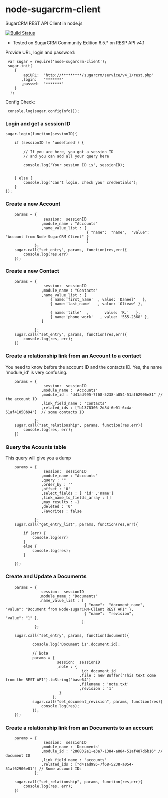 node-sugarcrm-client
====================

SugarCRM REST API Client in node.js 

[![Build Status](https://travis-ci.org/jcnade/node-sugarcrm-client.png)](https://travis-ci.org/jcnade/node-sugarcrm-client)


* Tested on SugarCRM Community Edition 6.5.* on RESP API v4.1


Provide URL, login and password:

     var sugar = require('node-sugarcrm-client');
     sugar.init(
        {
            apiURL:  "http://*********/sugarcrm/service/v4_1/rest.php"
           ,login:   "*******"
           ,passwd:  "*******"
        }
      );


Config Check:

     console.log(sugar.configInfo());


### Login and get a session ID


    sugar.login(function(sessionID){

        if (sessionID != 'undefined') {

            // If you are here, you got a session ID
            // and you can add all your query here

            console.log('Your session ID is', sessionID);


        } else {
            console.log("can't login, check your credentials");
        }
    });



### Create a new Account


        params = {
                     session:  sessionID
                    ,module_name : "Accounts"
                    ,name_value_list : [
                                        { "name":  "name",  "value": "Account from Node-SugarCRM-Client" }
                                        ]
                 };
        sugar.call("set_entry", params, function(res,err){
            console.log(res,err)
        });


### Create a new Contact

		params = {
					 session:  sessionID
					,module_name : "Contacts"
					,name_value_list : [
						{ name:'first_name'  , value: 'Daneel'   },
						{ name:'last_name'   , value: 'Olivaw' },

						{ name:'title'  , 		value: 'R.'   },
						{ name:'phone_work'   , value: '555-2368' },
					]

				 };
		sugar.call("set_entry", params, function(res,err){
			console.log(res, err);
		})



###  Create a relationship link from an Account to a contact

You need to know before the account ID and the contacts ID.
Yes, the name 'module_id' is very confusing.

		params = {
					 session:  sessionID
					,module_name : 'Accounts'
					,module_id : "d41ad995-7f68-5238-a054-51af62906e81" // the account ID
					,link_field_name : 'contacts'
					,related_ids : ["b1378306-2d84-6e01-6c4a-51af41058b94"]  // some contacts ID

				 };
		sugar.call("set_relationship", params, function(res,err){
			console.log(res, err);
		})



### Query the Acounts table

This query will give you a dump

        params = {
                     session:  sessionID
                    ,module_name : "Accounts"
                    ,query : ""
                    ,order_by : ''
                    ,offset : '0'
                    ,select_fields : [ 'id' ,'name']
                    ,link_name_to_fields_array : []
                    ,max_results : -1
                    ,deleted : '0'
                    ,Favorites : false

                 };
        sugar.call("get_entry_list", params, function(res,err){

            if (err) {
                console.log(err)
            }
            else {
                console.log(res);
            }

        });



### Create and Update a Documents


        params = {
                    session:  sessionID
                   ,module_name : "Documents"
                   ,name_value_list : [
                                       { "name":  "document_name",	"value": "Document from Node-sugarCRM-Client REST API" },
                                       { "name":  "revision",		"value": "1" },
                                      ]
                 };

        sugar.call("set_entry", params, function(document){

                console.log('Document is',document.id);

                // Note
                params = {
                           session:  sessionID
                           ,note : {
                                      id: document.id
                                     ,file : new Buffer("This text come from the REST API").toString('base64')
                                     ,filename : 'note.txt'
                                     ,revision : '1'
                            }
                         };
                sugar.call("set_document_revision", params, function(res){
                    console.log(res);
                });
        });


### Create a relationship link from an Documents to an account

		params = {
					 session:  sessionID
					,module_name : 'Documents'
					,module_id : "286832e1-e3a7-1384-a884-51af487d6b16" // document ID
					,link_field_name : 'accounts'
					,related_ids : ["d41ad995-7f68-5238-a054-51af62906e81"] // Some account IDs
				 };

		sugar.call("set_relationship", params, function(res,err){
			console.log(res, err);
		})



















